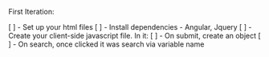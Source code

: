 First Iteration:

[ ] - Set up your html files
[ ] - Install dependencies - Angular, Jquery
[ ] - Create your client-side javascript file. In it:
	[ ] - On submit, create an object
	[ ] - On search, once clicked it was search via variable name
